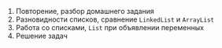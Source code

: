 1. Повторение, разбор домашнего задания
1. Разновидности списков, сравнение `LinkedList` и `ArrayList`
1. Работа со списками, `List` при объявлении переменных
1. Решение задач
